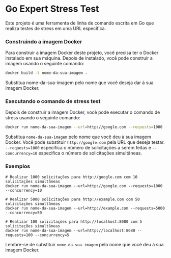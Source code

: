 # Go Expert Stress Test

Este projeto é uma ferramenta de linha de comando escrita em Go que realiza testes de stress em uma URL específica.

### Construindo a imagem Docker

Para construir a imagem Docker deste projeto, você precisa ter o Docker instalado em sua máquina. Depois de instalado, você pode construir a imagem usando o seguinte comando:

```sh
docker build -t nome-da-sua-imagem .
```

Substitua nome-da-sua-imagem pelo nome que você deseja dar à sua imagem Docker.

### Executando o comando de stress test

Depois de construir a imagem Docker, você pode executar o comando de stress usando o seguinte comando:

```sh
docker run nome-da-sua-imagem --url=http://google.com --requests=1000 --concurrency=10
```

Substitua `nome-da-sua-imagem` pelo nome que você deu à sua imagem Docker. Você pode substituir `http://google.com` pela URL que deseja testar. `--requests=1000` especifica o número de solicitações a serem feitas e `--concurrency=10` especifica o número de solicitações simultâneas.

### Exemplos

```
# Realizar 1000 solicitações para http://google.com com 10 solicitações simultâneas
docker run nome-da-sua-imagem --url=http://google.com --requests=1000 --concurrency=10

# Realizar 5000 solicitações para http://example.com com 50 solicitações simultâneas
docker run nome-da-sua-imagem --url=http://example.com --requests=5000 --concurrency=50

# Realizar 100 solicitações para http://localhost:8080 com 5 solicitações simultâneas
docker run nome-da-sua-imagem --url=http://localhost:8080 --requests=100 --concurrency=5
```

Lembre-se de substituir `nome-da-sua-imagem` pelo nome que você deu à sua imagem Docker.